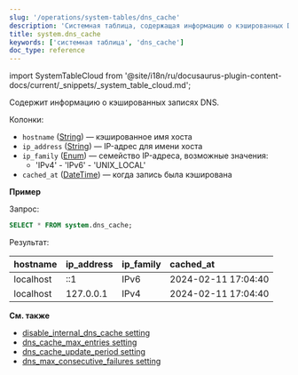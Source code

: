 ```yaml
---
slug: '/operations/system-tables/dns_cache'
description: 'Системная таблица, содержащая информацию о кэшированных DNS записях.'
title: system.dns_cache
keywords: ['системная таблица', 'dns_cache']
doc_type: reference
---
```

import SystemTableCloud from '@site/i18n/ru/docusaurus-plugin-content-docs/current/_snippets/_system_table_cloud.md';

<SystemTableCloud/>

Содержит информацию о кэшированных записях DNS.

Колонки:

- `hostname` ([String](../../sql-reference/data-types/string.md)) — кэшированное имя хоста
- `ip_address` ([String](../../sql-reference/data-types/string.md)) — IP-адрес для имени хоста
- `ip_family` ([Enum](../../sql-reference/data-types/enum.md)) — семейство IP-адреса, возможные значения: 
  - 'IPv4'   - 'IPv6'  - 'UNIX_LOCAL'
- `cached_at` ([DateTime](../../sql-reference/data-types/datetime.md)) — когда запись была кэширована

**Пример**

Запрос:

```sql
SELECT * FROM system.dns_cache;
```

Результат:

| hostname | ip\_address | ip\_family | cached\_at |
| :--- | :--- | :--- | :--- |
| localhost | ::1 | IPv6 | 2024-02-11 17:04:40 |
| localhost | 127.0.0.1 | IPv4 | 2024-02-11 17:04:40 |

**См. также**

- [disable_internal_dns_cache setting](../../operations/server-configuration-parameters/settings.md#disable_internal_dns_cache)
- [dns_cache_max_entries setting](../../operations/server-configuration-parameters/settings.md#dns_cache_max_entries)
- [dns_cache_update_period setting](../../operations/server-configuration-parameters/settings.md#dns_cache_update_period)
- [dns_max_consecutive_failures setting](../../operations/server-configuration-parameters/settings.md#dns_max_consecutive_failures)